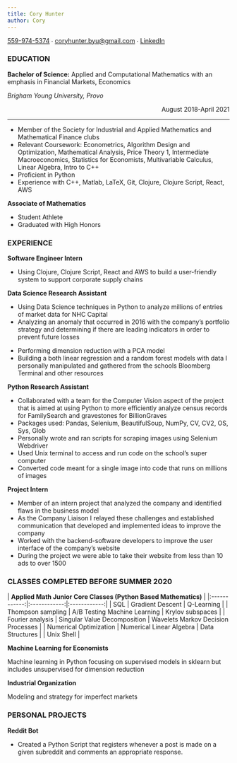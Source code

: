 ```yaml
---
title: Cory Hunter
author: Cory
---
```

[559-974-5374](tel:5599745374) ∙ <coryhunter.byu@gmail.com> ∙ [LinkedIn](https://linkedin.com/in/coryrhunter)  

### EDUCATION

**Bachelor of Science:** Applied and Computational Mathematics with an emphasis in Financial Markets, Economics

*Brigham Young University, Provo*

<div align="right">August 2018-April 2021</div>

---

   * Member of the Society for Industrial and Applied Mathematics and Mathematical Finance clubs  
   * Relevant Coursework: Econometrics, Algorithm Design and Optimization, Mathematical Analysis, Price Theory 1, Intermediate Macroeconomics, Statistics for Economists, Multivariable Calculus, Linear Algebra, Intro to C++  
   * Proficient in Python  
   * Experience with C++, Matlab, LaTeX, Git, Clojure, Clojure Script, React, AWS  

**Associate of Mathematics**
   * Student Athlete  
   * Graduated with High Honors  

### EXPERIENCE
**Software Engineer Intern**
   + Using Clojure, Clojure Script, React and AWS to build a user-friendly system to support corporate supply chains  

**Data Science Research Assistant** 	
   + Using Data Science techniques in Python to analyze millions of entries of market data for NHC Capital    
   + Analyzing an anomaly that occurred in 2016 with the company’s portfolio strategy and determining if there   are leading indicators in order to prevent future losses    
   * Performing dimension reduction with a PCA model  
   * Building a both linear regression and a random forest models with data I personally manipulated and gathered from the schools Bloomberg Terminal and other resources  

**Python Research Assistant**
   * Collaborated with a team for the Computer Vision aspect of the project that is aimed at using Python to more efficiently analyze census records for FamilySearch and gravestones for BillionGraves  
   * Packages used: Pandas, Selenium, BeautifulSoup, NumPy, CV, CV2, OS, Sys, Glob  
   * Personally wrote and ran scripts for scraping images using Selenium Webdriver  
   * Used Unix terminal to access and run code on the school’s super computer  
   * Converted code meant for a single image into code that runs on millions of images  

**Project Intern**
   * Member of an intern project that analyzed the company and identified flaws in the business model  
   * As the Company Liaison I relayed these challenges and established communication that developed and implemented ideas to improve the company  
   * Worked with the backend-software developers to improve the user interface of the company’s website  
   * During the project we were able to take their website from less than 10 ads to over 1500  

### CLASSES COMPLETED BEFORE SUMMER 2020

| **Applied Math Junior Core Classes (Python Based Mathematics)** |
|:------------:|:------------:|:------------:|
| SQL | Gradient Descent | Q-Learning |
| Thompson sampling | A/B Testing	Machine Learning |   Krylov subspaces |
| Fourier analysis | Singular Value Decomposition | Wavelets	Markov Decision Processes |
| Numerical Optimization | Numerical Linear Algebra | Data Structures |
| Unix Shell |

**Machine Learning for Economists**

  Machine learning in Python focusing on supervised models in sklearn but includes unsupervised for dimension reduction

**Industrial Organization**

   Modeling and strategy for imperfect markets

### PERSONAL PROJECTS

**Reddit Bot**
   * Created a Python Script that registers whenever a post is made on a given subreddit and comments an appropriate response.
